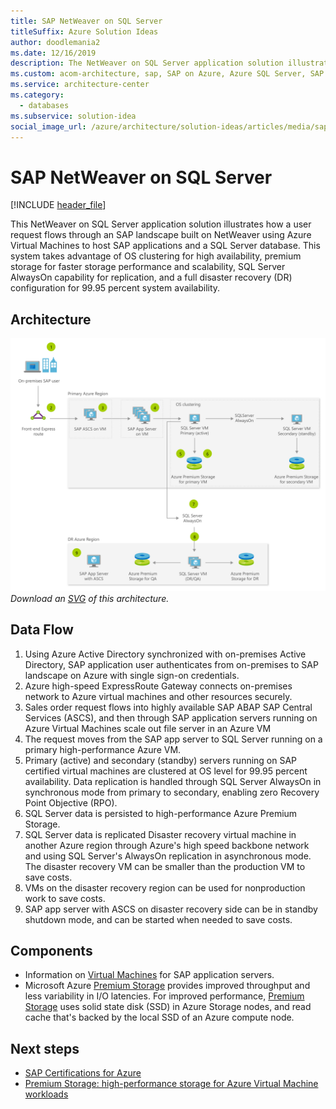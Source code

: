 ```yaml
---
title: SAP NetWeaver on SQL Server
titleSuffix: Azure Solution Ideas
author: doodlemania2
ms.date: 12/16/2019
description: The NetWeaver on SQL Server application solution illustrates how a user request flows through an SAP landscape built on NetWeaver by utilizing Azure Virtual Machines to host SAP applications and a SQL Server database.
ms.custom: acom-architecture, sap, SAP on Azure, Azure SQL Server, SAP NetWeaver, SQL Server, Azure Virtual Machine, interactive-diagram, 'https://azure.microsoft.com/solutions/architecture/sap-netweaver-on-sql-server/'
ms.service: architecture-center
ms.category:
  - databases
ms.subservice: solution-idea
social_image_url: /azure/architecture/solution-ideas/articles/media/sap-netweaver-on-sql-server.png
---
```


# SAP NetWeaver on SQL Server

[!INCLUDE [header_file](../../../includes/sol-idea-header.md)]

This NetWeaver on SQL Server application solution illustrates how a user request flows through an SAP landscape built on NetWeaver using Azure Virtual Machines to host SAP applications and a SQL Server database. This system takes advantage of OS clustering for high availability, premium storage for faster storage performance and scalability, SQL Server AlwaysOn capability for replication, and a full disaster recovery (DR) configuration for 99.95 percent system availability.

## Architecture

![Architecture diagram](../media/sap-netweaver-on-sql-server.png)
*Download an [SVG](../media/sap-netweaver-on-sql-server.svg) of this architecture.*

## Data Flow

1. Using Azure Active Directory synchronized with on-premises Active Directory, SAP application user authenticates from on-premises to SAP landscape on Azure with single sign-on credentials.
1. Azure high-speed ExpressRoute Gateway connects on-premises network to Azure virtual machines and other resources securely.
1. Sales order request flows into highly available SAP ABAP SAP Central Services (ASCS), and then through SAP application servers running on Azure Virtual Machines scale out file server in an Azure VM
1. The request moves from the SAP app server to SQL Server running on a primary high-performance Azure VM.
1. Primary (active) and secondary (standby) servers running on SAP certified virtual machines are clustered at OS level for 99.95 percent availability.  Data replication is handled through SQL Server AlwaysOn in synchronous mode from primary to secondary, enabling zero Recovery Point Objective (RPO).
1. SQL Server data is persisted to high-performance Azure Premium Storage.
1. SQL Server data is replicated Disaster recovery virtual machine in another Azure region through Azure's high speed backbone network and using SQL Server's AlwaysOn replication in asynchronous mode. The disaster recovery VM can be smaller than the production VM to save costs.
1. VMs on the disaster recovery region can be used for nonproduction work to save costs.
1. SAP app server with ASCS on disaster recovery side can be in standby shutdown mode, and can be started when needed to save costs.

## Components

* Information on [Virtual Machines](https://azure.microsoft.com/services/virtual-machines) for SAP application servers.
* Microsoft Azure [Premium Storage](https://azure.microsoft.com/services/storage/disks) provides improved throughput and less variability in I/O latencies. For improved performance, [Premium Storage](https://azure.microsoft.com/services/storage/disks) uses solid state disk (SSD) in Azure Storage nodes, and read cache that's backed by the local SSD of an Azure compute node.

## Next steps

* [SAP Certifications for Azure](/azure/virtual-machines/workloads/sap/sap-certifications)
* [Premium Storage: high-performance storage for Azure Virtual Machine workloads](/azure/storage/storage-premium-storage)